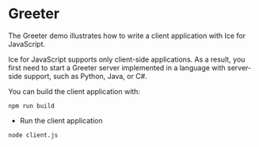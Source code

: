 # Greeter

The Greeter demo illustrates how to write a client application with Ice for JavaScript.

Ice for JavaScript supports only client-side applications. As a result, you first need to start a Greeter server implemented
in a language with server-side support, such as Python, Java, or C#.

You can build the client application with:
```shell
npm run build
```

- Run the client application

```shell
node client.js
```
